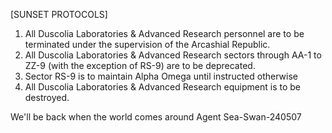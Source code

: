 [SUNSET PROTOCOLS]

1. All Duscolia Laboratories & Advanced Research personnel are to be terminated under the supervision of the Arcashial Republic.
2. All Duscolia Laboratories & Advanced Research sectors through AA-1 to ZZ-9 (with the exception of RS-9) are to be deprecated.
3. Sector RS-9 is to maintain Alpha Omega until instructed otherwise
4. All Duscolia Laboratories & Advanced Research equipment is to be destroyed.

We'll be back when the world comes around
Agent Sea-Swan-240507
